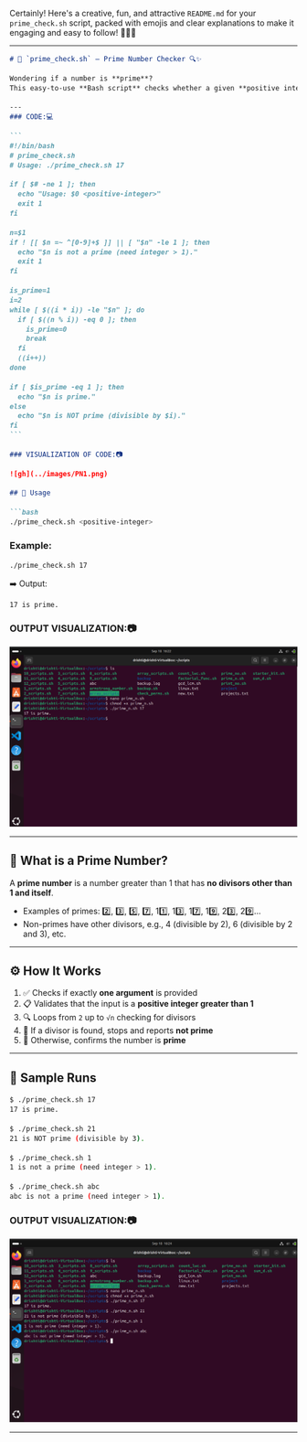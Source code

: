 Certainly! Here's a creative, fun, and attractive `README.md` for your `prime_check.sh` script, packed with emojis and clear explanations to make it engaging and easy to follow! 🚀🔢✨

---

````md
# 🧮 `prime_check.sh` — Prime Number Checker 🔍✨

Wondering if a number is **prime**?  
This easy-to-use **Bash script** checks whether a given **positive integer** is a prime number! 💎🔢

---
### CODE:💻

```
#!/bin/bash
# prime_check.sh
# Usage: ./prime_check.sh 17

if [ $# -ne 1 ]; then
  echo "Usage: $0 <positive-integer>"
  exit 1
fi

n=$1
if ! [[ $n =~ ^[0-9]+$ ]] || [ "$n" -le 1 ]; then
  echo "$n is not a prime (need integer > 1)."
  exit 1
fi

is_prime=1
i=2
while [ $((i * i)) -le "$n" ]; do
  if [ $((n % i)) -eq 0 ]; then
    is_prime=0
    break
  fi
  ((i++))
done

if [ $is_prime -eq 1 ]; then
  echo "$n is prime."
else
  echo "$n is NOT prime (divisible by $i)."
fi
```

### VISUALIZATION OF CODE:📷

![gh](../images/PN1.png)

## 🚀 Usage

```bash
./prime_check.sh <positive-integer>
````

### Example:

```bash
./prime_check.sh 17
```

➡️ Output:

```
17 is prime.
```
### OUTPUT VISUALIZATION:📷

![VG](../images/PN2.png)

---

## 🔎 What is a Prime Number?

A **prime number** is a number greater than 1 that has **no divisors other than 1 and itself**.

* Examples of primes:
  2️⃣, 3️⃣, 5️⃣, 7️⃣, 11️⃣, 13️⃣, 17️⃣, 19️⃣, 23️⃣, 29️⃣...
* Non-primes have other divisors, e.g.,
  4 (divisible by 2), 6 (divisible by 2 and 3), etc.

---

## ⚙️ How It Works

1. ✅ Checks if exactly **one argument** is provided
2. 📋 Validates that the input is a **positive integer greater than 1**
3. 🔍 Loops from `2` up to `√n` checking for divisors
4. 🚫 If a divisor is found, stops and reports **not prime**
5. 🎉 Otherwise, confirms the number is **prime**

---

## 🧠 Sample Runs

```bash
$ ./prime_check.sh 17
17 is prime.

$ ./prime_check.sh 21
21 is NOT prime (divisible by 3).

$ ./prime_check.sh 1
1 is not a prime (need integer > 1).

$ ./prime_check.sh abc
abc is not a prime (need integer > 1).
```
### OUTPUT VISUALIZATION:📷

![BUJI](../images/PN3.png)


---

